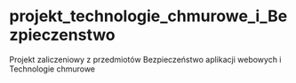 # projekt_technologie_chmurowe_i_Bezpieczenstwo
Projekt zaliczeniowy z przedmiotów Bezpieczeństwo aplikacji webowych i Technologie chmurowe

